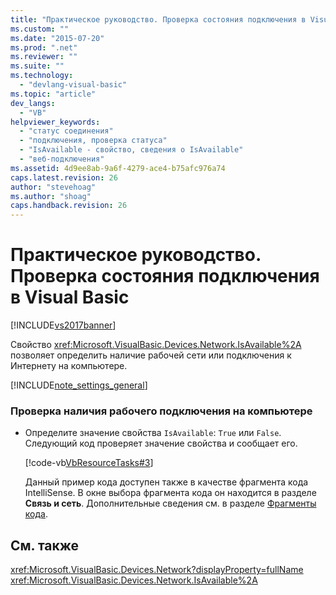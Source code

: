 ```yaml
---
title: "Практическое руководство. Проверка состояния подключения в Visual Basic | Microsoft Docs"
ms.custom: ""
ms.date: "2015-07-20"
ms.prod: ".net"
ms.reviewer: ""
ms.suite: ""
ms.technology: 
  - "devlang-visual-basic"
ms.topic: "article"
dev_langs: 
  - "VB"
helpviewer_keywords: 
  - "статус соединения"
  - "подключения, проверка статуса"
  - "IsAvailable - свойство, сведения о IsAvailable"
  - "веб-подключения"
ms.assetid: 4d9ee8ab-9a6f-4279-ace4-b75afc976a74
caps.latest.revision: 26
author: "stevehoag"
ms.author: "shoag"
caps.handback.revision: 26
---
```

# Практическое руководство. Проверка состояния подключения в Visual Basic
[!INCLUDE[vs2017banner](../../../../visual-basic/includes/vs2017banner.md)]

Свойство <xref:Microsoft.VisualBasic.Devices.Network.IsAvailable%2A> позволяет определить наличие рабочей сети или подключения к Интернету на компьютере.  
  
 [!INCLUDE[note_settings_general](../../../../csharp/language-reference/compiler-messages/includes/note-settings-general-md.md)]  
  
### Проверка наличия рабочего подключения на компьютере  
  
-   Определите значение свойства `IsAvailable`: `True` или `False`.  Следующий код проверяет значение свойства и сообщает его.  
  
     [!code-vb[VbResourceTasks#3](../../../../visual-basic/developing-apps/programming/computer-resources/codesnippet/visualbasic/how-to-check-connection-_1.vb)]  
  
     Данный пример кода доступен также в качестве фрагмента кода IntelliSense.  В окне выбора фрагмента кода он находится в разделе **Связь и сеть**.  Дополнительные сведения см. в разделе [Фрагменты кода](/visual-studio/ide/code-snippets).  
  
## См. также  
 <xref:Microsoft.VisualBasic.Devices.Network?displayProperty=fullName>   
 <xref:Microsoft.VisualBasic.Devices.Network.IsAvailable%2A>